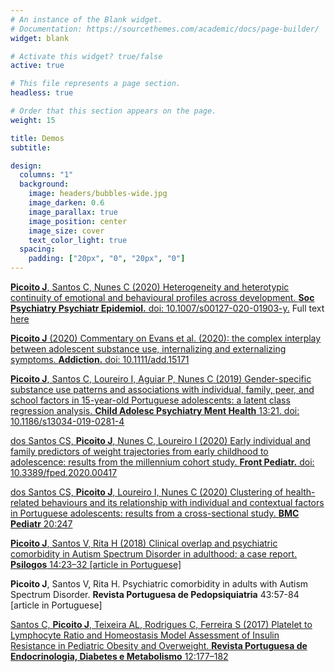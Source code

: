 ```yaml
---
# An instance of the Blank widget.
# Documentation: https://sourcethemes.com/academic/docs/page-builder/
widget: blank

# Activate this widget? true/false
active: true

# This file represents a page section.
headless: true

# Order that this section appears on the page.
weight: 15

title: Demos
subtitle:

design:
  columns: "1"
  background:
    image: headers/bubbles-wide.jpg
    image_darken: 0.6
    image_parallax: true
    image_position: center
    image_size: cover
    text_color_light: true
  spacing:
    padding: ["20px", "0", "20px", "0"]
---
```


[**Picoito J**, Santos C, Nunes C (2020) Heterogeneity and heterotypic continuity of emotional and behavioural profiles across development. **Soc Psychiatry Psychiatr Epidemiol.** doi: 10.1007/s00127-020-01903-y.](https://link.springer.com/article/10.1007/s00127-020-01903-y) Full text [here](https://rdcu.be/b6i3w)

[**Picoito J** (2020) Commentary on Evans et al. (2020): the complex interplay between adolescent substance use, internalizing and externalizing symptoms. **Addiction.** doi: 10.1111/add.15171](https://onlinelibrary.wiley.com/doi/full/10.1111/add.15171)

[**Picoito J**, Santos C, Loureiro I, Aguiar P, Nunes C (2019) Gender-specific substance use patterns and associations with individual, family, peer, and school factors in 15-year-old Portuguese adolescents: a latent class regression analysis. **Child Adolesc Psychiatry Ment Health** 13:21. doi: 10.1186/s13034-019-0281-4](https://capmh.biomedcentral.com/articles/10.1186/s13034-019-0281-4)

[dos Santos CS, **Picoito J**, Nunes C, Loureiro I (2020) Early individual and family predictors of weight trajectories from early childhood to adolescence: results from the millennium cohort study. **Front Pediatr.** doi: 10.3389/fped.2020.00417](https://www.frontiersin.org/articles/10.3389/fped.2020.00417/full)

[dos Santos CS, **Picoito J**, Loureiro I, Nunes C (2020) Clustering of health-related behaviours and its relationship with individual and contextual factors in Portuguese adolescents: results from a cross-sectional study. **BMC Pediatr** 20:247](https://bmcpediatr.biomedcentral.com/articles/10.1186/s12887-020-02057-1)

[**Picoito J**, Santos V, Rita H (2018) Clinical overlap and psychiatric comorbidity in Autism Spectrum Disorder in adulthood: a case report. **Psilogos** 14:23–32 [article in Portuguese]](https://revistas.rcaap.pt/psilogos/article/view/10140)

**Picoito J**, Santos V, Rita H. Psychiatric comorbidity in adults with Autism Spectrum Disorder. **Revista Portuguesa de Pedopsiquiatria** 43:57-84 [article in Portuguese]

[Santos C, **Picoito J**, Teixeira AL, Rodrigues C, Ferreira S (2017) Platelet to Lymphocyte Ratio and Homeostasis Model Assessment of Insulin Resistance in Pediatric Obesity and Overweight. **Revista Portuguesa de Endocrinologia, Diabetes e Metabolismo** 12:177–182](https://www.spedmjournal.com/section.php?id=326)
